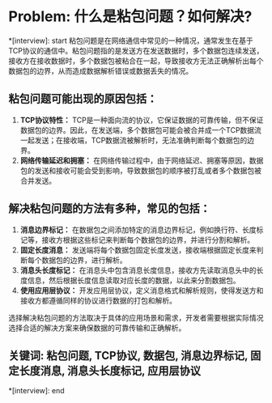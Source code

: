 # Problem: 什么是粘包问题？如何解决?

*[interview]: start
粘包问题是在网络通信中常见的一种情况，通常发生在基于TCP协议的通信中。粘包问题指的是发送方在发送数据时，多个数据包连续发送，接收方在接收数据时，多个数据包被粘合在一起，导致接收方无法正确解析出每个数据包的边界，从而造成数据解析错误或数据丢失的情况。

## 粘包问题可能出现的原因包括：
1. **TCP协议特性：** TCP是一种面向流的协议，它保证数据的可靠传输，但不保证数据包的边界。因此，在发送端，多个数据包可能会被合并成一个TCP数据流一起发送；在接收端，TCP数据流被解析时，无法准确判断每个数据包的边界。
2. **网络传输延迟和拥塞：** 在网络传输过程中，由于网络延迟、拥塞等原因，数据包的发送和接收可能会受到影响，导致数据包的顺序被打乱或者多个数据包被合并发送。

## 解决粘包问题的方法有多种，常见的包括：
1. **消息边界标记：** 在数据包之间添加特定的消息边界标记，例如换行符、长度标记等，接收方根据这些标记来判断每个数据包的边界，并进行分割和解析。
2. **固定长度消息：** 发送端将每个数据包固定长度发送，接收端根据固定长度来判断每个数据包的边界，进行解析。
3. **消息头长度标记：** 在消息头中包含消息长度信息，接收方先读取消息头中的长度信息，然后根据长度信息读取对应长度的数据，以此来分割数据包。
4. **使用应用层协议：** 开发应用层协议，定义消息格式和解析规则，使得发送方和接收方都遵循同样的协议进行数据的打包和解析。

选择解决粘包问题的方法取决于具体的应用场景和需求，开发者需要根据实际情况选择合适的解决方案来确保数据的可靠传输和正确解析。
## 关键词: 粘包问题, TCP协议, 数据包, 消息边界标记, 固定长度消息, 消息头长度标记, 应用层协议
*[interview]: end
